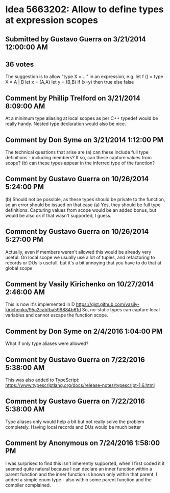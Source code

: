 # Idea 5663202: Allow to define types at expression scopes

## Submitted by Gustavo Guerra on 3/21/2014 12:00:00 AM

## 36 votes

The suggestion is to allow "type X = ..." in an expression, e.g.
let f () =
type X = A | B
let x = (A,A)
let y = (B,B)
if (x=y) then true else false


## Comment by Phillip Trelford on 3/21/2014 8:09:00 AM

At a minimum type aliasing at local scopes as per C++ typedef would be really handy. Nested type declaration would also be nice.

## Comment by Don Syme on 3/21/2014 1:12:00 PM

The technical questions that arise are
(a) can these include full type definitions - including members? If so, can these capture values from scope?
(b) can these types appear in the inferred type of the function?

## Comment by Gustavo Guerra on 10/26/2014 5:24:00 PM

(b) Should not be possible, as these types should be private to the function, so an error should be issued on that case
(a) Yes, they should be full type definitions. Capturing values from scope would be an added bonus, but would be also ok if that wasn't supported, I guess.

## Comment by Gustavo Guerra on 10/26/2014 5:27:00 PM

Actually, even if members weren't allowed this would be already very useful. On local scope we usually use a lot of tuples, and refactoring to records or DUs is usefull, but it's a bit annoying that you have to do that at global scope

## Comment by Vasily Kirichenko on 10/27/2014 2:46:00 AM

This is now it's implemented in D https://gist.github.com/vasily-kirichenko/95a2cabfba599884b61d
So, no-static types can capture local variables and cannot escape the function scope.

## Comment by Don Syme on 2/4/2016 1:04:00 PM

What if only type aliases were allowed?

## Comment by Gustavo Guerra on 7/22/2016 5:38:00 AM

This was also added to TypeScript: https://www.typescriptlang.org/docs/release-notes/typescript-1.6.html

## Comment by Gustavo Guerra on 7/22/2016 5:38:00 AM

Type aliases only would help a bit but not really solve the problem completely. Having local records and DUs would be much better

## Comment by Anonymous on 7/24/2016 1:58:00 PM

I was surprised to find this isn't inherently supported, when I first coded it it seemed quite natural because I can declare an inner function within a parent function and the inner function is known only within that parent, I added a simple enum type - also within some parent function and the compiler complained.
